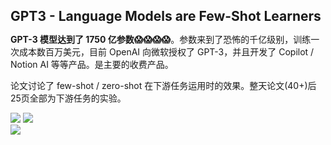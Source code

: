 # GPT3 - Language Models are Few-Shot Learners

<b>GPT-3 模型达到了 1750 亿参数😱😱😱😱</b>。参数来到了恐怖的千亿级别，训练一次成本数百万美元，目前 OpenAI 向微软授权了 GPT-3，并且开发了 Copilot / Notion AI 等等产品。是主要的收费产品。

论文讨论了 few-shot / zero-shot 在下游任务运用时的效果。整天论文(40+)后25页全部为下游任务的实验。

<Transform :scale="0.9">
<div grid="~ cols-2 gap-2">
<div grid="~ cols-2 gap-0">
<img src="/gpt3-qa.jpg" w="100%" h="~"/>
<img src="/gpt3-qa2.jpg" w="100%" h="~"/>

</div>
<div>
<img src="/gpt3.jpg" w="100%" h="~"/>
</div>
</div>
</Transform>


<!-- 
总结下 GPT-1 和 Bert 做的是一个大规模无监督模型，之后在下游任务有监督finetune获得一个比较好的模型。
而GPT-2直接采用扩大参数、数据量做下游任务的 zero-shot，并且取得了能够和无监督+有监督finetune相媲美的效果。
GPT-3则没有2那么激进重新回到了做 few-shot ，重新给下游任务一些样本。

GPT-3 模型达到了 1750 亿参数。GPT3在下游任务运用时候不用任何的微调/不需要梯度/不需要算任何参数更新。

-->

<style>
h1 {
  font-size: 21px !important;
}
</style>


